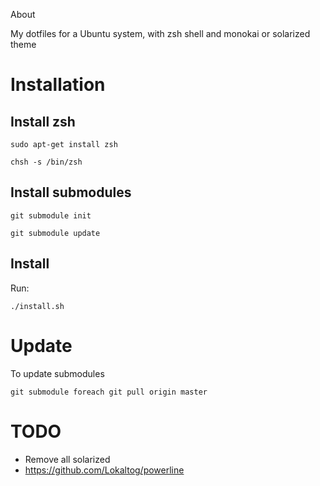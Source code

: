 
About

My dotfiles for a Ubuntu system, with zsh shell and monokai or solarized theme

# Installation

## Install zsh

    sudo apt-get install zsh

    chsh -s /bin/zsh

## Install submodules

    git submodule init

    git submodule update

## Install 

Run:

    ./install.sh

# Update

To update submodules

    git submodule foreach git pull origin master

# TODO

- Remove all solarized
- https://github.com/Lokaltog/powerline
